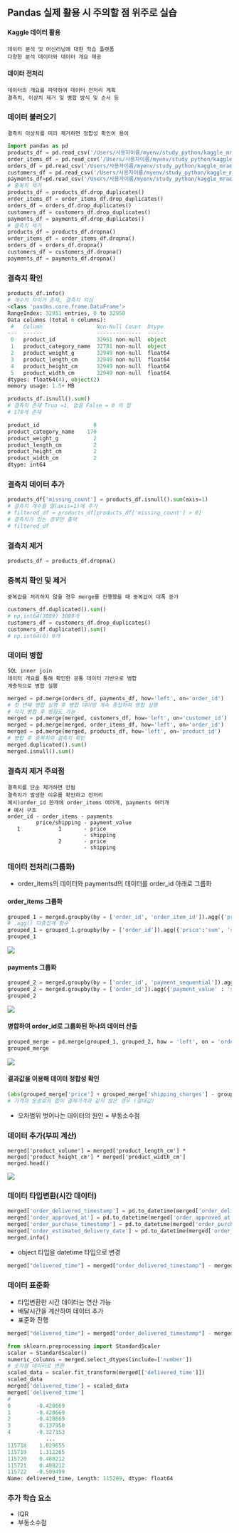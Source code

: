 ## Pandas 실제 활용 시 주의할 점 위주로 실습
#### Kaggle 데이터 활용
```
데이터 분석 및 머신러닝에 대한 학습 플랫폼
다양한 분석 데이터와 데이터 개요 제공
```
#### 데이터 전처리
```
데이터의 개요를 파악하여 데이터 전처리 계획
결측치, 이상치 제거 및 병합 방식 및 순서 등
```
### 데이터 불러오기
```
결측치 이상치를 미리 제거하면 정합성 확인이 용이
```
```py
import pandas as pd
products_df = pd.read_csv('/Users/사용자이름/myenv/study_python/kaggle_mrae/products.csv')
order_items_df = pd.read_csv('/Users/사용자이름/myenv/study_python/kaggle_mrae/order_items.csv')
orders_df = pd.read_csv('/Users/사용자이름/myenv/study_python/kaggle_mrae/orders.csv')
customers_df = pd.read_csv('/Users/사용자이름/myenv/study_python/kaggle_mrae/customers.csv')
payments_df=pd.read_csv('/Users/사용자이름/myenv/study_python/kaggle_mrae/payments.csv')
# 중복치 제거
products_df = products_df.drop_duplicates()
order_items_df = order_items_df.drop_duplicates()
orders_df = orders_df.drop_duplicates()
customers_df = customers_df.drop_duplicates()
payments_df = payments_df.drop_duplicates()
# 결측치 제거
products_df = products_df.dropna()
order_items_df = order_items_df.dropna()
orders_df = orders_df.dropna()
customers_df = customers_df.dropna()
payments_df = payments_df.dropna()
```
### 결측치 확인
```py
products_df.info()
# 개수의 차이가 존재, 결측치 의심
<class 'pandas.core.frame.DataFrame'>
RangeIndex: 32951 entries, 0 to 32950
Data columns (total 6 columns):
 #   Column                 Non-Null Count  Dtype  
---  ------                 --------------  -----  
 0   product_id             32951 non-null  object 
 1   product_category_name  32781 non-null  object 
 2   product_weight_g       32949 non-null  float64
 3   product_length_cm      32949 non-null  float64
 4   product_height_cm      32949 non-null  float64
 5   product_width_cm       32949 non-null  float64
dtypes: float64(4), object(2)
memory usage: 1.5+ MB

products_df.isnull().sum()
# 결측치 존재 Truo =1, 없음 False = 0 의 합
# 170개 존재

product_id                 0
product_category_name    170
product_weight_g           2
product_length_cm          2
product_height_cm          2
product_width_cm           2
dtype: int64
```
### 결측치 데이터 추가
```py
products_df['missing_count'] = products_df.isnull().sum(axis=1)
# 결측치 개수를 열(axis=1)에 추가
# filtered_df = products_df[products_df['missing_count'] > 0]
# 결측치가 있는 경우만 출력
# filtered_df
```
### 결측치 제거
```py
products_df = products_df.dropna()
```
### 중복치 확인 및 제거
```
중복값을 처리하지 않을 경우 merge를 진행했을 때 중복값이 대폭 증가
```
```py
customers_df.duplicated().sum()
# np.int64(3089) 3089개
customers_df = customers_df.drop_duplicates()
customers_df.duplicated().sum()
# np.int64(0) 0개
```
### 데이터 병합
```
SQL inner join
데이터 개요를 통해 확인한 공통 데이터 기반으로 병합
계층적으로 병합 실행
```
```py
merged = pd.merge(orders_df, payments_df, how='left', on='order_id')
# 첫 번째 병합 실행 후 병합 데이텅 계속 중첩하여 병합 실행
# 각각 병합 후 병합도 가능
merged = pd.merge(merged, customers_df, how='left', on='customer_id')
merged = pd.merge(merged, order_items_df, how='left', on='order_id')
merged = pd.merge(merged, products_df, how='left', on='product_id')
# 병합 후 중복치와 결측치 확인
merged.duplicated().sum()
merged.isnull().sum()
```
### 결측치 제거 주의점
```
결측치를 단순 제거하면 안됨
결측치가 발생한 이유를 확인하고 전처리
예시)order_id 한개에 order_items 여러개, payments 여러개
# 예시 구조
order_id - order_items - payments
         price/shipping - payment_value
   1            1       - price
                        - shipping
                2       - price
                        - shipping
```
### 데이터 전처리(그룹화)
* order_items의 데이터와 paymentsd의 데이터를 order_id 아래로 그룹화
#### order_items 그룹화
```py
grouped_1 = merged.groupby(by = ['order_id', 'order_item_id']).agg({'price' : 'mean', 'shippin g_charges': 'mean'})
# .agg() 다중집계 함수
grouped_1 = grouped_1.groupby(by = ['order_id']).agg({'price':'sum', 'shipping_charges': 'sum'})
grouped_1
```
![](https://velog.velcdn.com/images/sh6771/post/ee7a82ff-9607-4a4c-8076-157597e5f4c9/image.png)
#### payments 그룹화
```py
grouped_2 = merged.groupby(by = ['order_id', 'payment_sequential']).agg({'payment_value' : 'mean'})
grouped_2 = merged.groupby(by = ['order_id']).agg({'payment_value' : 'sum'})
grouped_2
```
![](https://velog.velcdn.com/images/sh6771/post/c13a60df-b465-4c60-9198-83d6c54eb922/image.png)
#### 병합하여 order_id로 그룹화된 하나의 데이터 산출
```py
grouped_merge = pd.merge(grouped_1, grouped_2, how = 'left', on = 'order_id')
grouped_merge
```
![](https://velog.velcdn.com/images/sh6771/post/273833fd-91a0-431d-a1f8-b39f38129260/image.png)

#### 결과값을 이용해 데이터 정합성 확인
```py
(abs(grouped_merge['price'] + grouped_merge['shipping_charges'] - grouped_merge['payment_value']) > 0.1).sum()
# 가격과 운송료의 합이 결제가격과 같지 않은 경우 (절대값)
```
* 오차범위 벗어나는 데이터의 원인 = 부동소수점

### 데이터 추가(부피 계산)
```
merged['product_volume'] = merged['product_length_cm'] * merged['product_height_cm'] * merged['product_width_cm']
merged.head()

```
![](https://velog.velcdn.com/images/sh6771/post/5925ba5d-858e-4911-9334-02ebad91e675/image.png)

### 데이터 타입변환(시간 데이터)
```py
merged['order_delivered_timestamp'] = pd.to_datetime(merged['order_delivered_timestamp'])
merged['order_approved_at'] = pd.to_datetime(merged['order_approved_at'])
merged['order_purchase_timestamp'] = pd.to_datetime(merged['order_purchase_timestamp'])
merged['order_estimated_delivery_date'] = pd.to_datetime(merged['order_estimated_delivery_date'])
merged.info()
```
* object 타입을 datetime 타입으로 변경
```py
merged["delivered_time"] = merged["order_delivered_timestamp"] - merged['order_purchase_timestamp']
```
### 데이터 표준화
* 타입변환한 시간 데이터는 연산 가능
* 배달시간을 계산하여 데이터 추가
* 표준화 진행
```py
merged["delivered_time"] = merged["order_delivered_timestamp"] - merged['order_purchase_timestamp']

from sklearn.preprocessing import StandardScaler
scaler = StandardScaler()
numeric_columns = merged.select_dtypes(include=['number'])
# 숫자형 데이터로 변환
scaled_data = scaler.fit_transform(merged[['delivered_time']])
scaled_data
merged['delivered_time'] = scaled_data
merged['delivered_time']
#
0        -0.428669
1        -0.428669
2        -0.428669
3         0.137950
4        -0.327153
            ...   
115718    1.029655
115719    1.312265
115720    0.488212
115721    0.488212
115722   -0.509499
Name: delivered_time, Length: 115289, dtype: float64
```

### 추가 학습 요소

* IQR 
* 부동소수점
